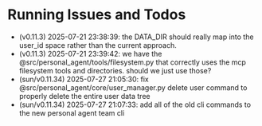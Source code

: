 # Running Issues and Todos
- (v0.11.3) 2025-07-21 23:38:39: the DATA_DIR should really map into the user_id space rather than the current approach.
- (v0.11.3) 2025-07-21 23:39:42: we have the @src/personal_agent/tools/filesystem.py that correctly uses the mcp filesystem tools and directories. should we just use those?
- (sun/v0.11.34) 2025-07-27 21:05:30: fix @src/personal_agent/core/user_manager.py delete user command to properly delete the entire user data tree
- (sun/v0.11.34) 2025-07-27 21:07:33: add all of the old cli commands to the new personal agent team cli

